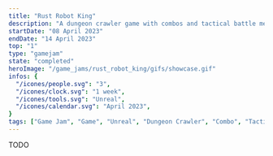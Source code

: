 ```yaml
---
title: "Rust Robot King"
description: "A dungeon crawler game with combos and tactical battle mechanisms made for the Dungeon Crawler Jam in one week with 3 people"
startDate: "08 April 2023"
endDate: "14 April 2023"
top: "1"
type: "gamejam"
state: "completed"
heroImage: "/game_jams/rust_robot_king/gifs/showcase.gif"
infos: {
  "/icones/people.svg": "3",
  "/icones/clock.svg": "1 week",
  "/icones/tools.svg": "Unreal",
  "/icones/calendar.svg": "April 2023",
}
tags: ["Game Jam", "Game", "Unreal", "Dungeon Crawler", "Combo", "Tactical", "3D", "Group"]
---
```


TODO